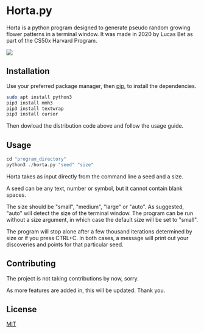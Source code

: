 # Horta.py


Horta is a python program designed to generate pseudo random growing flower patterns in a terminal window. It was made in 2020 by Lucas Bet as part of the CS50x Harvard Program.

<img src="https://imgur.com/a/S1eVbCz"/>


## Installation

Use your preferred package manager, then [pip](https://pip.pypa.io/en/stable/), to install the dependencies.

```bash
sudo apt install python3
pip3 install mmh3
pip3 install textwrap
pip3 install cursor
```

Then dowload the distribution code above and follow the usage guide.

## Usage

```python
cd "program_directory"
python3 ./horta.py "seed" "size"
```
Horta takes as input directly from the command line a seed and a size.

A seed can be any text, number or symbol, but it cannot contain blank spaces.

The size should be "small", "medium", "large" or "auto". As suggested, "auto" will detect the size of the terminal window. The program can be run without a size argument, in which case the default size will be set to "small".

The program will stop alone after a few thousand iterations determined by size or if you press CTRL+C. In both cases, a message will print out your discoveries and points for that particular seed.


## Contributing
The project is not taking contributions by now, sorry.

As more features are added in, this will be updated. Thank you.

## License
[MIT](https://choosealicense.com/licenses/mit/)
